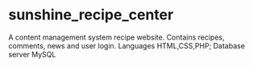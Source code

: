 # sunshine_recipe_center
 A content management system recipe website. Contains recipes, comments, news and user login. Languages HTML,CSS,PHP; Database server MySQL
